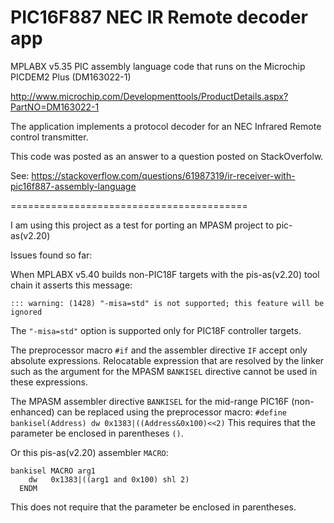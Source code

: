 PIC16F887 NEC IR Remote decoder app
===================================

MPLABX v5.35 PIC assembly language code that runs on the Microchip PICDEM2 Plus (DM163022-1) 

http://www.microchip.com/Developmenttools/ProductDetails.aspx?PartNO=DM163022-1

The application implements a protocol decoder for an NEC Infrared Remote control transmitter.

This code was posted as an answer to a question posted on StackOverfolw.

See: https://stackoverflow.com/questions/61987319/ir-receiver-with-pic16f887-assembly-language

=========================================

I am using this project as a test for porting an MPASM project to pic-as(v2.20)

Issues found so far:

When MPLABX v5.40 builds non-PIC18F targets with the pis-as(v2.20) tool chain it asserts this message: 

`::: warning: (1428) "-misa=std" is not supported; this feature will be ignored`

The `"-misa=std"` option is supported only for PIC18F controller targets.

The preprocessor macro `#if` and the assembler directive `IF` accept only absolute 
expressions. Relocatable expression that are resolved by the linker such as the 
argument for the MPASM `BANKISEL` directive cannot be used in these expressions.

The MPASM assembler directive `BANKISEL` for the mid-range PIC16F (non-enhanced) 
can be replaced using the preprocessor macro: `#define bankisel(Address) dw 0x1383|((Address&0x100)<<2)`
This requires that the parameter be enclosed in parentheses `()`.

Or this pis-as(v2.20) assembler `MACRO`:

    bankisel MACRO arg1
        dw   0x1383|((arg1 and 0x100) shl 2)
      ENDM

This does not require that the parameter be enclosed in parentheses.